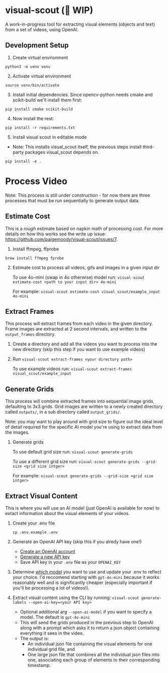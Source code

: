 # visual-scout (🚧 WIP)

A work-in-progress tool for extracting visual elements (objects and text) from a set of videos, using OpenAI.

## Development Setup

1. Create virtual environment

```
python3 -m venv venv
```

2. Activate virtual environment

```
source venv/bin/activate
```

3. Install initial dependencies. Since opencv-python needs cmake and scikit-build we'll install them first:

```
pip install cmake scikit-build
```

4. Now install the rest:

```
pip install -r requirements.txt
```

5. Install visual scout in editable mode

- Note: This installs visual_scout itself, the previous steps install third-party packages visual_scout depends on.

```
pip install -e .
```

# Process Video

Note: This process is still under construction - for now there are three processes that must be run sequentially to generate output data.

## Estimate Cost

This is a _rough_ estimate based on napkin math of processing cost. For more details on how this works see the write up issue: https://github.com/paigemoody/visual-scout/issues/7.

1. Install ffmpeg, ffprobe

`brew install ffmpeg fprobe`

2. Estimate cost to process all videos, gifs and images in a given input dir

    To use 4o-mini (swap in 4o otherwise) model run: `visual-scout estimate-cost <path to your input dir> 4o-mini`

    For example: `visual-scout estimate-cost visual_scout/example_input 4o-mini`


## Extract Frames 

This process will extract frames from each video in the given directory. Frame images are extracted at 2 second intervals, and written to the `output_frames` directory.

1. Create a directory and add all the videos you want to process into the new directory (skip this step if you want to use example videos)

2. Run `visual-scout extract-frames <your directory path>`

    To use example videos run: `visual-scout extract-frames visual_scout/example_input`

## Generate Grids 

This process will combine extracted frames into sequential image grids, defaulting to 3x3 grids. Grid images are written to a newly created directory called `outputs/`, in a sub directory called `output_grids/`. 

Note: you may want to play around with grid size to figure out the ideal level of detail required for the specific AI model you're using to extract data from the images.

1. Generate grids

    To use default grid size run: `visual-scout generate-grids`

    To use a different grid size run: `visual-scout generate-grids --grid-size <grid size intger>` 

    For example: `visual-scout generate-grids --grid-size <grid size intger>`

## Extract Visual Content

This is where you will use an AI model (just OpenAI is available for now) to extact information about the visual elements of your videos.

1. Create your .env file

    ```
    cp .env.example .env
    ```

2. Generate an OpenAI API key (skip this if you alredy have one!)

    - [Create an OpenAI account](https://auth.openai.com/authorize?audience=https%3A%2F%2Fapi.openai.com%2Fv1&auth0Client=eyJuYW1lIjoiYXV0aDAtc3BhLWpzIiwidmVyc2lvbiI6IjEuMjEuMCJ9&client_id=DRivsnm2Mu42T3KOpqdtwB3NYviHYzwD&device_id=f2886c79-14d0-49c3-8362-82b93d29b456&ext-login-allow-phone=true&ext-use-new-phone-ui=true&issuer=https%3A%2F%2Fauth.openai.com&max_age=0&nonce=cVdJRWJfTzlSSkp0MU8yRTFPRU8xR0FnVWJlRVZzNlRBTGFORGNicXZXSQ%3D%3D&redirect_uri=https%3A%2F%2Fplatform.openai.com%2Fauth%2Fcallback&response_mode=query&response_type=code&scope=openid+profile+email+offline_access&screen_hint=signup&state=QUoxbTZOcHFxdFJ6LkZNX3dvOEtDQ2VyZ3JNbS5iUHYxN2dsdnFYQ21hQQ%3D%3D&flow=treatment) 
    - [Generate a new API key](https://platform.openai.com/api-keys)
    - Save API key in your `.env` file as your `OPENAI_KEY` 

3. Determine [which model](https://platform.openai.com/docs/models) you want to use and update your .env to reflect your choice. I'd reccomend starting with `gpt-4o-mini` because it works reasonably well and is significantly cheaper (especially important if you'll be processing a lot of videos!). 

4. Extract visual content using the CLI by running: `visual-scout generate-labels --open-ai-key=<your API key>` 

    - Optional additional arg `--open-ai-model` if you want to specify a model. The default is `gpt-4o-mini`
    - This will send the grids produced in the previous step to OpenAI along with a prompt which asks it to return a json object containing everything it sees in the video. 
    - The output is:
        - An individual json file containing the visual elements for one individual grid file, and 
        - One large json file that combines all the individual json files into one, associating each group of elements to their corresponding timestamp. 
